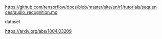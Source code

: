 https://github.com/tensorflow/docs/blob/master/site/en/r1/tutorials/sequences/audio_recognition.md

dataset 

https://arxiv.org/abs/1804.03209


